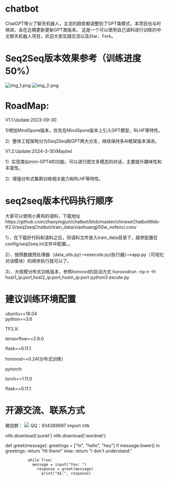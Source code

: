 # chatbot
ChatGPT带火了聊天机器人，主流的趋势都调整到了GPT类模式，本项目也与时俱进，会在近期更新更新GPT类版本。
这是一个可以使用自己语料进行训练的中文聊天机器人项目，欢迎大家实践交流以及Star、Fork。
# Seq2Seq版本效果参考（训练进度50%）
![img_1.png](img_1.png) ![img_2.png](img_2.png)
# RoadMap:
V1.1:Update:2023-09-30

1)增加MindSpore版本，优先在MindSpore版本上引入GPT模型，RLHF等特性。

2）整体工程架构分为Seq2Seq和GPT两大分支，继续保持多AI框架版本演进。


V1.2:Update:2024-3-30(Maybe)

1）实现类似mini-GPT4的功能，可以进行图文多模态的对话，主要提升趣味性和丰富性。

2）增强分布式集群训练相关能力和RLHF等特性。

# seq2seq版本代码执行顺序
大家可以使用小黄鸡的语料，下载地址https://github.com/zhaoyingjun/chatbot/blob/master/chineseChatbotWeb-tf2.0/seq2seqChatbot/train_data/xiaohuangji50w_nofenci.conv

1）、在下载好代码和语料之后，将语料文件放入train_data目录下，超参配置在config/seq2seq.ini文件中配置。。

2）、按照数据预处理器（data_utls.py)-->execute.py(执行器)-->app.py（可视化对话模块）的顺序执行就可以了。

3）、大规模分布式训练版本，参照horovod的启动方式 horovodrun -np n -H host1_ip:port,host2_ip:port,hostn_ip:port python3 excute.py
# 建议训练环境配置
ubuntu==18.04  
python==3.6  

TF2.X:

tensorflow==2.6.0

flask==0.11.1

horovod==0.24(分布式训练)

pytorch:

torch==1.11.0

flask==0.11.1

# 开源交流、联系方式
微信群：
![](image.jpg)
QQ：934389697
import nltk

nltk.download('punkt')
nltk.download('wordnet')

def greet(message):
  greetings = ["hi", "hello", "hey"]
    if message.lower() in greetings:
        return "Hi there!"
          else:
              return "I don't understand."

              while True:
                message = input("You: ")
                  response = greet(message)
                    print("AI:", response)
                    